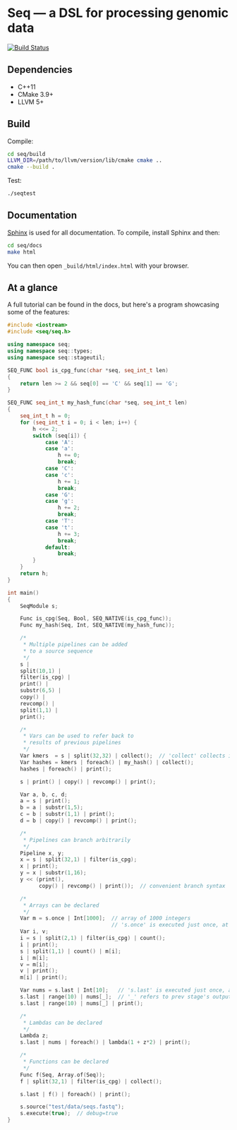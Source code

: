 # Seq — a DSL for processing genomic data

[![Build Status](https://travis-ci.com/arshajii/seq.svg?token=QGRVvAxcSasMm4MgJvYL&branch=master)](https://travis-ci.com/arshajii/seq)

## Dependencies

- C++11
- CMake 3.9+
- LLVM 5+

## Build

Compile:

```bash
cd seq/build
LLVM_DIR=/path/to/llvm/version/lib/cmake cmake ..
cmake --build .
```

Test:

```bash
./seqtest
```

## Documentation

[Sphinx](http://www.sphinx-doc.org) is used for all documentation. To compile, install Sphinx and then:

```bash
cd seq/docs
make html
```

You can then open `_build/html/index.html` with your browser.

## At a glance

A full tutorial can be found in the docs, but here's a program showcasing some of the features:

```cpp
#include <iostream>
#include <seq/seq.h>

using namespace seq;
using namespace seq::types;
using namespace seq::stageutil;

SEQ_FUNC bool is_cpg_func(char *seq, seq_int_t len)
{
	return len >= 2 && seq[0] == 'C' && seq[1] == 'G';
}

SEQ_FUNC seq_int_t my_hash_func(char *seq, seq_int_t len)
{
	seq_int_t h = 0;
	for (seq_int_t i = 0; i < len; i++) {
		h <<= 2;
		switch (seq[i]) {
			case 'A':
			case 'a':
				h += 0;
				break;
			case 'C':
			case 'c':
				h += 1;
				break;
			case 'G':
			case 'g':
				h += 2;
				break;
			case 'T':
			case 't':
				h += 3;
				break;
			default:
				break;
		}
	}
	return h;
}

int main()
{
	SeqModule s;

	Func is_cpg(Seq, Bool, SEQ_NATIVE(is_cpg_func));
	Func my_hash(Seq, Int, SEQ_NATIVE(my_hash_func));

	/*
	 * Multiple pipelines can be added
	 * to a source sequence
	 */
	s |
	split(10,1) |
	filter(is_cpg) |
	print() |
	substr(6,5) |
	copy() |
	revcomp() |
	split(1,1) |
	print();

	/*
	 * Vars can be used to refer back to
	 * results of previous pipelines
	 */
	Var kmers  = s | split(32,32) | collect();  // 'collect' collects inputs into an array
	Var hashes = kmers | foreach() | my_hash() | collect();
	hashes | foreach() | print();

	s | print() | copy() | revcomp() | print();

	Var a, b, c, d;
	a = s | print();
	b = a | substr(1,5);
	c = b | substr(1,1) | print();
	d = b | copy() | revcomp() | print();

	/*
	 * Pipelines can branch arbitrarily
	 */
	Pipeline x, y;
	x = s | split(32,1) | filter(is_cpg);
	x | print();
	y = x | substr(1,16);
	y << (print(),
	      copy() | revcomp() | print());  // convenient branch syntax

	/*
	 * Arrays can be declared
	 */
	Var m = s.once | Int[1000];  // array of 1000 integers
	                             // 's.once' is executed just once, at the start
	Var i, v;
	i = s | split(2,1) | filter(is_cpg) | count();
	i | print();
	s | split(1,1) | count() | m[i];
	i | m[i];
	v = m[i];
	v | print();
	m[i] | print();

	Var nums = s.last | Int[10];   // 's.last' is executed just once, at the end
	s.last | range(10) | nums[_];  // '_' refers to prev stage's output
	s.last | range(10) | nums[_] | print();

	/*
	 * Lambdas can be declared
	 */
	Lambda z;
	s.last | nums | foreach() | lambda(1 + z*2) | print();

	/*
	 * Functions can be declared
	 */
	Func f(Seq, Array.of(Seq));
	f | split(32,1) | filter(is_cpg) | collect();

	s.last | f() | foreach() | print();

	s.source("test/data/seqs.fastq");
	s.execute(true);  // debug=true
}
```
